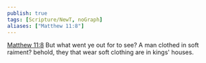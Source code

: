 ```yaml
---
publish: true
tags: [Scripture/NewT, noGraph]
aliases: ["Matthew 11:8"]
---
```

[Matthew 11:8](https://churchofjesuschrist.org/study/scriptures/nt/matt/11?lang=eng&id=p8#p8) But what went ye out for to see? A man clothed in soft raiment? behold, they that wear soft clothing are in kings' houses.
